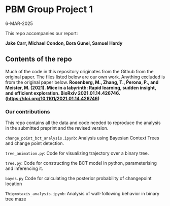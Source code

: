 # PBM Group Project 1

6-MAR-2025

This repo accompanies our report:

**Jake Carr, Michael Condon, Bora Gunel, Samuel Hardy**

## Contents of the repo
Much of the code in this repository originates from the Github from the original paper.
The files listed below are our own work. Anything excluded is from the original paper below.
**Rosenberg, M., Zhang, T., Perona, P., and Meister, M. (2021). Mice in a labyrinth: Rapid learning, sudden insight, and efficient exploration. BioRxiv 2021.01.14.426746. (https://doi.org/10.1101/2021.01.14.426746)**

### Our contributions
This repo contains all the data and code needed to reproduce the analysis in the submitted preprint and the revised version. 

`change_point_bct_analysis.ipynb`: Analysis using Bayesian Context Trees and change point detection.

`tree_animation.py`: Code for visualizing trajectory over a binary tree.

`tree.py`: Code for constructing the BCT model in python, parameterising and inferencing it.

`bayes.py` Code for calculating the posterior probability of changepoint location

`Thigmotaxis_analysis.ipynb`: Analysis of wall-following behavior in binary tree maze


